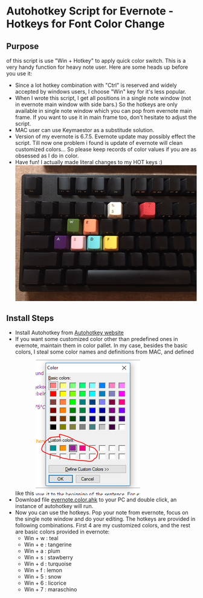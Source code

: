 # Autohotkey Script for Evernote - Hotkeys for Font Color Change

Purpose
--------------
of this script is use "Win + Hotkey" to apply quick color switch. This is a very handy function for heavy note user. Here are some heads up before you use it:
* Since a lot hotkey combination with "Ctrl" is reserved and widely accepted by windows users, I choose "Win" key for it's less popular.
* When I wrote this script, I get all positions in a single note window (not in evernote main window with side bars.) So the hotkeys are only available in single note window which you can pop from evernote main frame. If you want to use it in main frame too, don't hesitate to  adjust the script.
* MAC user can use Keymaestor as a substitude solution.
* Version of my evernote is 6.7.5. Evernote update may possibly effect the script. Till now one problem i found is update of evernote will clean customized colors... So please keep records of color values if you are as obsessed as I do in color.
* Have fun! I actually made literal changes to my HOT keys :)
  ![](./img/keyboard.jpg)

Install Steps
--------------
* Install Autohotkey from [Autohotkey website](https://autohotkey.com/)
* If you want some customized color other than predefined ones in evernote, maintain them in color pallet. In my case, besides the basic colors, I steal some color names and definitions from MAC, and defined like this
  ![](./img/custom.color.PNG)
* Download file [evernote.color.ahk](./evernote.color.ahk) to your PC and double click, an instance of autohotkey will run. 
* Now you can use the hotkeys. Pop your note from evernote, focus on the single note window and do your editing. The hotkeys are provided in following combinations. First 4 are my customized colors, and the rest are basic colors provided in evernote:
  * Win + w : teal
  * Win + e : tangerine
  * Win + a : plum
  * Win + s : stawberry
  * Win + d : turquoise
  * Win + f : lemon
  * Win + 5 : snow
  * Win + 6 : licorice
  * Win + 7 : maraschino
